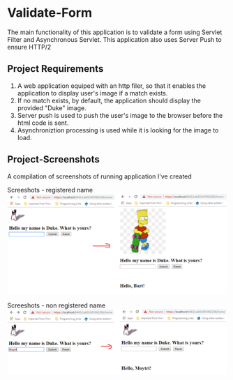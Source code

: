 # Validate-Form
The main functionality of this application is to validate a form using Servlet Filter and Asynchronous Servlet.
This application also uses Server Push to ensure HTTP/2

## Project Requirements
1. A web application equiped with an http filer, so that it enables the application to display user's image if a match exists.
2. If no match exists, by default, the application should display the provided "Duke" image.
3. Server push is used to push the user's image to the browser before the html code is sent.
4. Asynchroniztion processing is used while it is looking for the image to load.

## Project-Screenshots

A compilation of screenshots of running application I've created

Screeshots - registered name
![](https://github.com/Moytri/Validate-Form/blob/master/images/open.png)

Screeshots - non registered name
![](https://github.com/Moytri/Validate-Form/blob/master/images/open2.png)

